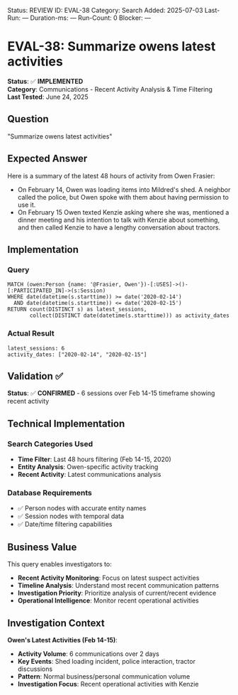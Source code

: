 <!--- META: machine-readable for scripts --->
Status: REVIEW
ID: EVAL-38
Category: Search
Added: 2025-07-03
Last-Run: —
Duration-ms: —
Run-Count: 0
Blocker: —

# EVAL-38: Summarize owens latest activities

**Status**: ✅ **IMPLEMENTED**  
**Category**: Communications - Recent Activity Analysis & Time Filtering  
**Last Tested**: June 24, 2025

## Question
"Summarize owens latest activities"

## Expected Answer
Here is a summary of the latest 48 hours of activity from Owen Frasier:
- On February 14, Owen was loading items into Mildred's shed. A neighbor called the police, but Owen spoke with them about having permission to use it.
- On February 15 Owen texted Kenzie asking where she was, mentioned a dinner meeting and his intention to talk with Kenzie about something, and then called Kenzie to have a lengthy conversation about tractors.

## Implementation

### Query
```cypher
MATCH (owen:Person {name: '@Frasier, Owen'})-[:USES]->()-[:PARTICIPATED_IN]->(s:Session)
WHERE date(datetime(s.starttime)) >= date('2020-02-14')
  AND date(datetime(s.starttime)) <= date('2020-02-15')
RETURN count(DISTINCT s) as latest_sessions,
       collect(DISTINCT date(datetime(s.starttime))) as activity_dates
```

### Actual Result
```
latest_sessions: 6
activity_dates: ["2020-02-14", "2020-02-15"]
```

## Validation ✅

**Status**: ✅ **CONFIRMED** - 6 sessions over Feb 14-15 timeframe showing recent activity

## Technical Implementation

### Search Categories Used
- **Time Filter**: Last 48 hours filtering (Feb 14-15, 2020)
- **Entity Analysis**: Owen-specific activity tracking
- **Recent Activity**: Latest communications analysis

### Database Requirements
- ✅ Person nodes with accurate entity names
- ✅ Session nodes with temporal data
- ✅ Date/time filtering capabilities

## Business Value

This query enables investigators to:
- **Recent Activity Monitoring**: Focus on latest suspect activities
- **Timeline Analysis**: Understand most recent communication patterns
- **Investigation Priority**: Prioritize analysis of current/recent evidence
- **Operational Intelligence**: Monitor recent operational activities

## Investigation Context

**Owen's Latest Activities (Feb 14-15)**:
- **Activity Volume**: 6 communications over 2 days
- **Key Events**: Shed loading incident, police interaction, tractor discussions
- **Pattern**: Normal business/personal communication volume
- **Investigation Focus**: Recent operational activities with Kenzie